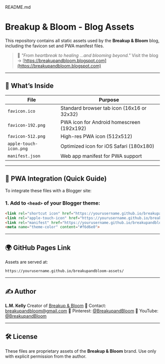 README.md

# Breakup & Bloom - Blog Assets

This repository contains all static assets used by the **Breakup & Bloom** blog, including the favicon set and PWA manifest files.

> 💐 *"From heartbreak to healing …and blooming beyond."*
> Visit the blog → [https://breakupandbloom.blogspot.com](https://breakupandbloom.blogspot.com)

---

## 📁 What’s Inside

| File | Purpose |
|------------------------------|----------------------------------------------|
| `favicon.ico` | Standard browser tab icon (16x16 or 32x32) |
| `favicon-192.png` | PWA icon for Android homescreen (192x192) |
| `favicon-512.png` | High-res PWA icon (512x512) |
| `apple-touch-icon.png` | Optimized icon for iOS Safari (180x180) |
| `manifest.json` | Web app manifest for PWA support |

---

## 📲 PWA Integration (Quick Guide)

To integrate these files with a Blogger site:

### 1. Add to `<head>` of your Blogger theme:

```html
<link rel="shortcut icon" href="https://yourusername.github.io/breakupandbloom-assets/favicon.ico" type="image/x-icon">
<link rel="apple-touch-icon" href="https://yourusername.github.io/breakupandbloom-assets/apple-touch-icon.png">
<link rel="manifest" href="https://yourusername.github.io/breakupandbloom-assets/manifest.json">
<meta name="theme-color" content="#f6d6e0">
```

---

## 🌍 GitHub Pages Link

Assets are served at:

```
https://yourusername.github.io/breakupandbloom-assets/
```

---

## ✍️ Author

**L.M. Kelly**
Creator of [Breakup & Bloom](https://breakupandbloom.blogspot.com)
📩 Contact: breakupandbloom@gmail.com
🔗 Pinterest: [@BreakupandBloom](https://pinterest.com/BreakupandBloom)
🔗 YouTube: [@BreakupandBloom](https://youtube.com/@BreakupandBloom)

---

## 🛠 License

These files are proprietary assets of the **Breakup & Bloom** brand.
Use only with explicit permission from the author.
 
